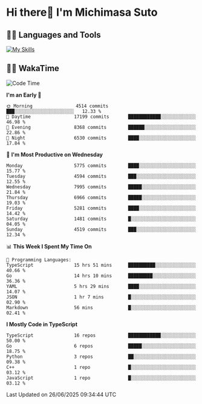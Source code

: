 # Hi there👋 I'm Michimasa Suto

## 🧑‍💻 Languages and Tools
[![My Skills](https://skillicons.dev/icons?i=ts,nextjs,react,go,python,aws,terraform)](https://skillicons.dev)

<!--
**Suto-Michimasa/Suto-Michimasa** is a ✨ _special_ ✨ repository because its `README.md` (this file) appears on your GitHub profile.

Here are some ideas to get you started:

- 🔭 I’m currently working on ...
- 🌱 I’m currently learning ...
- 👯 I’m looking to collaborate on ...
- 🤔 I’m looking for help with ...
- 💬 Ask me about ...
- 📫 How to reach me: ...
- 😄 Pronouns: ...
- ⚡ Fun fact: ...
-->
<!--
## 💎 Github Stats

<div>
  <img height="170" align="left" src="https://github-readme-stats.vercel.app/api?username=Suto-michimasa&count_private=true&show_icons=true&theme=dark" />
  <img height="170" src="https://github-readme-stats.vercel.app/api/top-langs/?username=Suto-michimasa&langs_count=8&layout=compact&theme=dark" />
</div>
-->
<!-- ## 🏆 GitHub Profile Trophy

<img width="800" src="https://github-profile-trophy.vercel.app/?username=Suto-michimasa&theme=onedark&no-frame=true"/>
 -->

## 🧑‍💻 WakaTime
<!--START_SECTION:waka-->
![Code Time](http://img.shields.io/badge/Code%20Time-1%2C034%20hrs%2045%20mins-blue)

**I'm an Early 🐤** 

```text
🌞 Morning                4514 commits        ███░░░░░░░░░░░░░░░░░░░░░░   12.33 % 
🌆 Daytime                17199 commits       ████████████░░░░░░░░░░░░░   46.98 % 
🌃 Evening                8368 commits        ██████░░░░░░░░░░░░░░░░░░░   22.86 % 
🌙 Night                  6530 commits        ████░░░░░░░░░░░░░░░░░░░░░   17.84 % 
```
📅 **I'm Most Productive on Wednesday** 

```text
Monday                   5775 commits        ████░░░░░░░░░░░░░░░░░░░░░   15.77 % 
Tuesday                  4594 commits        ███░░░░░░░░░░░░░░░░░░░░░░   12.55 % 
Wednesday                7995 commits        █████░░░░░░░░░░░░░░░░░░░░   21.84 % 
Thursday                 6966 commits        █████░░░░░░░░░░░░░░░░░░░░   19.03 % 
Friday                   5281 commits        ████░░░░░░░░░░░░░░░░░░░░░   14.42 % 
Saturday                 1481 commits        █░░░░░░░░░░░░░░░░░░░░░░░░   04.05 % 
Sunday                   4519 commits        ███░░░░░░░░░░░░░░░░░░░░░░   12.34 % 
```


📊 **This Week I Spent My Time On** 

```text
💬 Programming Languages: 
TypeScript               15 hrs 51 mins      ██████████░░░░░░░░░░░░░░░   40.66 % 
Go                       14 hrs 10 mins      █████████░░░░░░░░░░░░░░░░   36.36 % 
YAML                     5 hrs 29 mins       ████░░░░░░░░░░░░░░░░░░░░░   14.07 % 
JSON                     1 hr 7 mins         █░░░░░░░░░░░░░░░░░░░░░░░░   02.90 % 
Markdown                 56 mins             █░░░░░░░░░░░░░░░░░░░░░░░░   02.41 % 
```

**I Mostly Code in TypeScript** 

```text
TypeScript               16 repos            ████████████░░░░░░░░░░░░░   50.00 % 
Go                       6 repos             █████░░░░░░░░░░░░░░░░░░░░   18.75 % 
Python                   3 repos             ██░░░░░░░░░░░░░░░░░░░░░░░   09.38 % 
C++                      1 repo              █░░░░░░░░░░░░░░░░░░░░░░░░   03.12 % 
JavaScript               1 repo              █░░░░░░░░░░░░░░░░░░░░░░░░   03.12 % 
```




 Last Updated on 26/06/2025 09:34:44 UTC
<!--END_SECTION:waka-->
